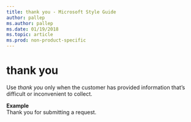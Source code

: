 ```yaml
---
title: thank you - Microsoft Style Guide
author: pallep
ms.author: pallep
ms.date: 01/19/2018
ms.topic: article
ms.prod: non-product-specific
---
```


# thank you

Use *thank you* only when the customer has provided information that’s difficult or inconvenient to collect.

**Example**  
Thank you for submitting a request. 
